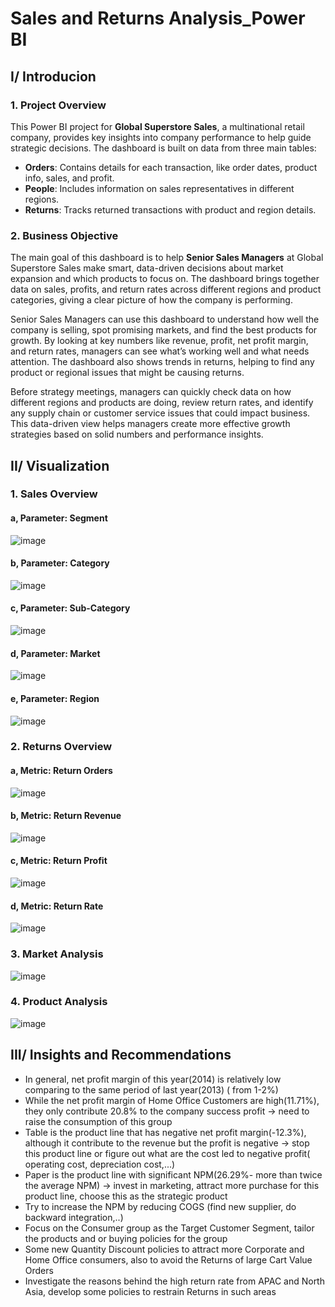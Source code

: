 # Sales and Returns Analysis_Power BI
## I/ Introducion
### 1. Project Overview
This Power BI project for **Global Superstore Sales**, a multinational retail company, provides key insights into company performance to help guide strategic decisions. The dashboard is built on data from three main tables:

- **Orders**: Contains details for each transaction, like order dates, product info, sales, and profit.
- **People**: Includes information on sales representatives in different regions.
- **Returns**: Tracks returned transactions with product and region details.

### 2. Business Objective
The main goal of this dashboard is to help **Senior Sales Managers** at Global Superstore Sales make smart, data-driven decisions about market expansion and which products to focus on. The dashboard brings together data on sales, profits, and return rates across different regions and product categories, giving a clear picture of how the company is performing.

Senior Sales Managers can use this dashboard to understand how well the company is selling, spot promising markets, and find the best products for growth. By looking at key numbers like revenue, profit, net profit margin, and return rates, managers can see what’s working well and what needs attention. The dashboard also shows trends in returns, helping to find any product or regional issues that might be causing returns.

Before strategy meetings, managers can quickly check data on how different regions and products are doing, review return rates, and identify any supply chain or customer service issues that could impact business. This data-driven view helps managers create more effective growth strategies based on solid numbers and performance insights.

## II/ Visualization
### 1. Sales Overview
#### a, Parameter: Segment
![image](https://github.com/user-attachments/assets/cb54c9a0-d634-409f-92a3-e4ae21fac419)
#### b, Parameter: Category
![image](https://github.com/user-attachments/assets/02977764-d7cd-490d-a8b1-9fabd1e1ec06)
#### c, Parameter: Sub-Category
![image](https://github.com/user-attachments/assets/25524d8a-c04c-4cc0-99f8-c632a9eed294)
#### d, Parameter: Market
![image](https://github.com/user-attachments/assets/e0ea7473-836d-4ff9-93ae-c9f574aa9d73)
#### e, Parameter: Region
![image](https://github.com/user-attachments/assets/36892661-56c1-41d5-b09c-94aba598e104)
### 2. Returns Overview
#### a, Metric: Return Orders
![image](https://github.com/user-attachments/assets/46ad8006-5b28-4cd9-bcc3-b301ac2d6d90)
#### b, Metric: Return Revenue
![image](https://github.com/user-attachments/assets/97920fd0-007d-47b0-bb77-3c956d7131c8)
#### c, Metric: Return Profit
![image](https://github.com/user-attachments/assets/1dbcc1da-5f4c-4283-b07b-9bc452aeac0d)
#### d, Metric: Return Rate
![image](https://github.com/user-attachments/assets/4a84c4e7-5201-4a4d-9302-fea006db26a5)
### 3. Market Analysis
![image](https://github.com/user-attachments/assets/4294487e-25ad-4939-9bc6-be6699bed9a5)
### 4. Product Analysis
![image](https://github.com/user-attachments/assets/26484a08-6515-42ec-9df7-56a8b1a7fd8b)

## III/ Insights and Recommendations
- In general, net profit margin of this year(2014) is relatively low comparing to the same period of last year(2013) ( from 1-2%)
- While the net profit margin of Home Office Customers are high(11.71%), they only contribute 20.8% to the company success profit -> need to raise the consumption of this group
- Table is the product line that has negative net profit margin(-12.3%), although it contribute to the revenue but the profit is negative -> stop this product line or figure out what are the cost led to negative profit( operating cost, depreciation cost,...)
- Paper is the product line with significant NPM(26.29%- more than twice the average NPM) -> invest in marketing, attract more purchase for this product line, choose this as the strategic product
- Try to increase the NPM by reducing COGS (find new supplier, do backward integration,..)
- Focus on the Consumer group as the Target Customer Segment, tailor the products and or buying policies for the group
- Some new Quantity Discount policies to attract more Corporate and Home Office consumers, also to avoid the Returns of large Cart Value Orders
- Investigate the reasons behind the high return rate from APAC and North Asia, develop some policies to restrain Returns in such areas














